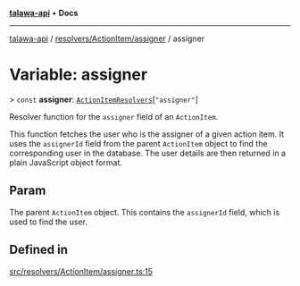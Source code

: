 [**talawa-api**](../../../../README.md) • **Docs**

***

[talawa-api](../../../../modules.md) / [resolvers/ActionItem/assigner](../README.md) / assigner

# Variable: assigner

\> `const` **assigner**: [`ActionItemResolvers`](../../../../types/generatedGraphQLTypes/type-aliases/ActionItemResolvers.md)\[`"assigner"`\]

Resolver function for the `assigner` field of an `ActionItem`.

This function fetches the user who is the assigner of a given action item.
It uses the `assignerId` field from the parent `ActionItem` object to find the corresponding user in the database.
The user details are then returned in a plain JavaScript object format.

## Param

The parent `ActionItem` object. This contains the `assignerId` field, which is used to find the user.

## Defined in

[src/resolvers/ActionItem/assigner.ts:15](https://github.com/PalisadoesFoundation/talawa-api/blob/67d017fd9312183a6b2bae1b160bc814f56ab5c2/src/resolvers/ActionItem/assigner.ts#L15)
